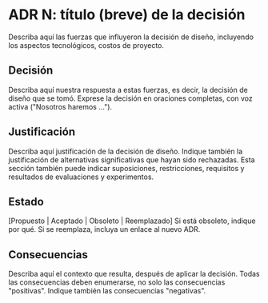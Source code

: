 # ADR N: título (breve) de la decisión

Describa aquí las fuerzas que influyeron la decisión de diseño, incluyendo los aspectos tecnológicos, costos de proyecto.

## Decisión

Describa aquí nuestra respuesta a estas fuerzas, es decir, la decisión de diseño que se tomó. Exprese la decisión en oraciones completas, con voz activa ("Nosotros haremos ...").

## Justificación

Describa aquí justificación de la decisión de diseño. Indique también la justificación de alternativas significativas que hayan sido rechazadas. Esta sección también puede indicar suposiciones, restricciones, requisitos y resultados de evaluaciones y experimentos.

## Estado

[Propuesto | Aceptado | Obsoleto | Reemplazado] Si está obsoleto, indique por qué. Si se reemplaza, incluya un enlace al nuevo ADR.

## Consecuencias

Describa aquí el contexto que resulta, después de aplicar la decisión. Todas las consecuencias deben enumerarse, no solo las consecuencias "positivas". Indique también las consecuencias "negativas".
